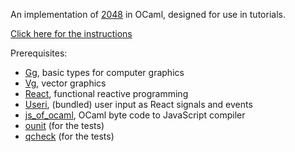 An implementation of [2048][twentyfortyeight] in OCaml, designed for
use in tutorials.

[Click here for the instructions][task]

Prerequisites:

 * [Gg][gg], basic types for computer graphics
 * [Vg][vg], vector graphics
 * [React][react], functional reactive programming
 * [Useri][useri], (bundled) user input as React signals and events
 * [js_of_ocaml][js_of_ocaml], OCaml byte code to JavaScript compiler
 * [ounit][ounit] (for the tests)
 * [qcheck][qcheck] (for the tests)

[twentyfortyeight]: http://gabrielecirulli.github.io/2048/
[ounit]: http://ounit.forge.ocamlcore.org/
[qcheck]: http://cedeela.fr/quickcheck-for-ocaml.html
[gg]: http://erratique.ch/software/gg
[vg]: http://erratique.ch/software/vg
[react]: http://erratique.ch/software/react
[useri]: http://erratique.ch/software/useri
[js_of_ocaml]: http://ocsigen.org/js_of_ocaml/
[task]: task.md
